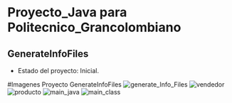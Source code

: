 
<h1>Proyecto_Java para Politecnico_Grancolombiano</h1>
<h2>GenerateInfoFiles</h2>

- Estado del proyecto: Inicial.

#Imagenes Proyecto GenerateInfoFiles
![generate_Info_Files](https://github.com/user-attachments/assets/6a865d8c-4e22-489f-8da7-731272618e99)
![vendedor](https://github.com/user-attachments/assets/d4a432e7-6519-4287-8ce6-49dd8e93f88c)
![producto](https://github.com/user-attachments/assets/50800a8a-f803-4e57-b252-eebfaf076709)
![main_java](https://github.com/user-attachments/assets/14f4153d-5e32-4b9b-bb94-20cf85586dab)
![main_class](https://github.com/user-attachments/assets/fab3ed27-796b-4ac1-b7d3-37c7581d6eba)
